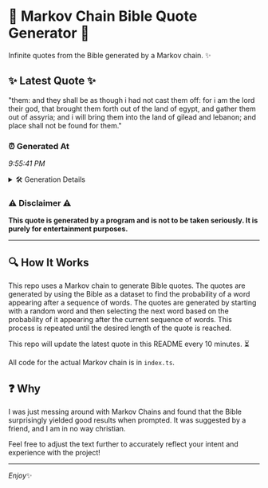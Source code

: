 # 📖 Markov Chain Bible Quote Generator 📖

Infinite quotes from the Bible generated by a Markov chain. ✨

## ✨ Latest Quote ✨
"them: and they shall be as though i had not cast them off: for i am the lord their god, that brought them forth out of the land of egypt, and gather them out of assyria; and i will bring them into the land of gilead and lebanon; and place shall not be found for them."

### ⏰ Generated At
*9:55:41 PM*

<details>
    <summary>🛠️ Generation Details</summary>
    <p>
        <strong>🌱 Seed:</strong> them:<br>
        <strong>🔄 Iterations:</strong> 55<br>
        <strong>📜 Context History:</strong><br>[ them: ]: and<br>[ them:, and ]: they<br>[ them:, and, they ]: shall<br>[ them:, and, they, shall ]: be<br>[ them:, and, they, shall, be ]: as<br>[ them:, and, they, shall, be, as ]: though<br>[ and, they, shall, be, as, though ]: i<br>[ they, shall, be, as, though, i ]: had<br>[ shall, be, as, though, i, had ]: not<br>[ be, as, though, i, had, not ]: cast<br>[ as, though, i, had, not, cast ]: them<br>[ though, i, had, not, cast, them ]: off:<br>[ i, had, not, cast, them, off: ]: for<br>[ had, not, cast, them, off:, for ]: i<br>[ not, cast, them, off:, for, i ]: am<br>[ cast, them, off:, for, i, am ]: the<br>[ them, off:, for, i, am, the ]: lord<br>[ off:, for, i, am, the, lord ]: their<br>[ for, i, am, the, lord, their ]: god,<br>[ i, am, the, lord, their, god, ]: that<br>[ am, the, lord, their, god,, that ]: brought<br>[ the, lord, their, god,, that, brought ]: them<br>[ lord, their, god,, that, brought, them ]: forth<br>[ their, god,, that, brought, them, forth ]: out<br>[ god,, that, brought, them, forth, out ]: of<br>[ that, brought, them, forth, out, of ]: the<br>[ brought, them, forth, out, of, the ]: land<br>[ them, forth, out, of, the, land ]: of<br>[ forth, out, of, the, land, of ]: egypt,<br>[ out, of, the, land, of, egypt, ]: and<br>[ of, the, land, of, egypt,, and ]: gather<br>[ the, land, of, egypt,, and, gather ]: them<br>[ land, of, egypt,, and, gather, them ]: out<br>[ of, egypt,, and, gather, them, out ]: of<br>[ egypt,, and, gather, them, out, of ]: assyria;<br>[ and, gather, them, out, of, assyria; ]: and<br>[ gather, them, out, of, assyria;, and ]: i<br>[ them, out, of, assyria;, and, i ]: will<br>[ out, of, assyria;, and, i, will ]: bring<br>[ of, assyria;, and, i, will, bring ]: them<br>[ assyria;, and, i, will, bring, them ]: into<br>[ and, i, will, bring, them, into ]: the<br>[ i, will, bring, them, into, the ]: land<br>[ will, bring, them, into, the, land ]: of<br>[ bring, them, into, the, land, of ]: gilead<br>[ them, into, the, land, of, gilead ]: and<br>[ into, the, land, of, gilead, and ]: lebanon;<br>[ the, land, of, gilead, and, lebanon; ]: and<br>[ land, of, gilead, and, lebanon;, and ]: place<br>[ of, gilead, and, lebanon;, and, place ]: shall<br>[ gilead, and, lebanon;, and, place, shall ]: not<br>[ and, lebanon;, and, place, shall, not ]: be<br>[ lebanon;, and, place, shall, not, be ]: found<br>[ and, place, shall, not, be, found ]: for<br>[ place, shall, not, be, found, for ]: them.<br>
    </p>
</details>

### ⚠️ Disclaimer ⚠️
**This quote is generated by a program and is not to be taken seriously. It is purely for entertainment purposes.**

---

## 🔍 How It Works

This repo uses a Markov chain to generate Bible quotes. The quotes are generated by using the Bible as a dataset to find the probability of a word appearing after a sequence of words. The quotes are generated by starting with a random word and then selecting the next word based on the probability of it appearing after the current sequence of words. This process is repeated until the desired length of the quote is reached.

This repo will update the latest quote in this README every 10 minutes. ⏳

All code for the actual Markov chain is in `index.ts`.

## ❓ Why

I was just messing around with Markov Chains and found that the Bible surprisingly yielded good results when prompted. 
It was suggested by a friend, and I am in no way christian.

Feel free to adjust the text further to accurately reflect your intent and experience with the project!

---

*Enjoy*✨
